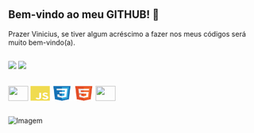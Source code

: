 ## Bem-vindo ao meu GITHUB! 👋
Prazer Vinicius, se tiver algum acréscimo a fazer nos meus códigos será muito bem-vindo(a).

##
<p align="left">
  <img src="https://github-readme-stats.vercel.app/api?username=deV1niborges&show_icons=true&theme=github_dark" height="170" />
  <img src="https://github-readme-stats.vercel.app/api/top-langs/?username=deV1niborges&layout=compact&theme=github_dark" height="170" />
</p>

<div style="display: inline_block"><br>
  <img align="center" height="30" width="40" src="https://cdn.jsdelivr.net/gh/devicons/devicon@latest/icons/react/react-original.svg"/> 
  <img align="center" alt="Rafa-Js" height="30" width="40" src="https://raw.githubusercontent.com/devicons/devicon/master/icons/javascript/javascript-plain.svg">
  <img align="center" alt="Rafa-CSS" height="30" width="40" src="https://raw.githubusercontent.com/devicons/devicon/master/icons/css3/css3-original.svg">
  <img align="center" alt="Rafa-HTML" height="30" width="40" src="https://raw.githubusercontent.com/devicons/devicon/master/icons/html5/html5-original.svg">
  <img align="center" height="30" width="40" src="https://cdn.jsdelivr.net/gh/devicons/devicon@latest/icons/git/git-original.svg" />             
</div>

##
<img align="center" src="https://github.com/VariableBee/VariableBee/assets/77739311/4e9f41af-6b57-49a7-b15a-74322e96b4d7" alt="Imagem" style="max-width: 100; height: auto;">
